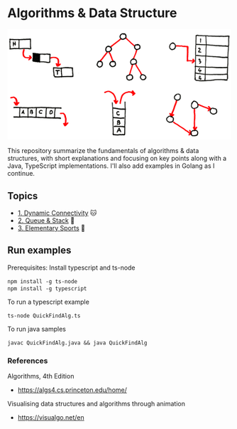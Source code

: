 # Algorithms & Data Structure

<p align="center"> 
  <img src="logo.png" title="Algorithms & Data Structure">
</p>
This repository summarize the fundamentals of algorithms & data structures, with short explanations and focusing on key points along with a Java, TypeScript implementations. I'll also add examples in Golang as I continue.

## Topics

* [1. Dynamic Connectivity](dynamic-connectivity) 🐱
* [2. Queue & Stack](queue-stack) 🐜
* [3. Elementary Sports](elementary-sorts) 🐌

## Run examples
Prerequisites: Install typescript and ts-node

```
npm install -g ts-node
npm install -g typescript
```

To run a typescript example
```
ts-node QuickFindAlg.ts
```

To run java samples

```
javac QuickFindAlg.java && java QuickFindAlg
```

### References

Algorithms, 4th Edition
- https://algs4.cs.princeton.edu/home/

Visualising data structures and algorithms through animation
- https://visualgo.net/en
